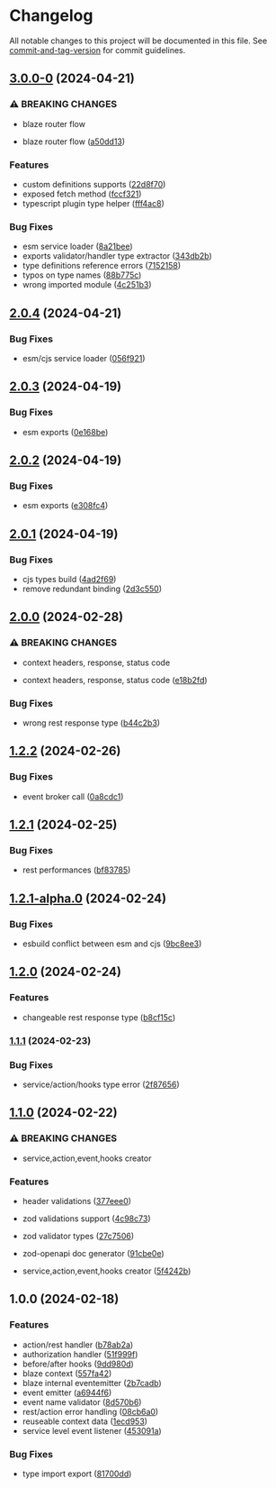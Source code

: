 # Changelog

All notable changes to this project will be documented in this file. See [commit-and-tag-version](https://github.com/absolute-version/commit-and-tag-version) for commit guidelines.

## [3.0.0-0](https://github.com/Busy-Hour-Studio/blaze/compare/v2.0.4...v3.0.0-0) (2024-04-21)

### ⚠ BREAKING CHANGES

- blaze router flow

- blaze router flow ([a50dd13](https://github.com/Busy-Hour-Studio/blaze/commit/a50dd13e296cc5e270b45c0e1784a95118652dbd))

### Features

- custom definitions supports ([22d8f70](https://github.com/Busy-Hour-Studio/blaze/commit/22d8f704ed70e2a04778a64ce5e68719f8c6b43c))
- exposed fetch method ([fccf321](https://github.com/Busy-Hour-Studio/blaze/commit/fccf3211bf9a8dce89f0db19031b13287f535445))
- typescript plugin type helper ([fff4ac8](https://github.com/Busy-Hour-Studio/blaze/commit/fff4ac866021970b0c5e0cec272df03d0a4770ef))

### Bug Fixes

- esm service loader ([8a21bee](https://github.com/Busy-Hour-Studio/blaze/commit/8a21bee5f7163a4eac7652f6babca13936da8764))
- exports validator/handler type extractor ([343db2b](https://github.com/Busy-Hour-Studio/blaze/commit/343db2b18417af55bfd34de271fd0b98de518c91))
- type definitions reference errors ([7152158](https://github.com/Busy-Hour-Studio/blaze/commit/71521580a26134337c9b271751e52aa013afd19b))
- typos on type names ([88b775c](https://github.com/Busy-Hour-Studio/blaze/commit/88b775c4d8b62fa02f4b48ab6df31c53f0162419))
- wrong imported module ([4c251b3](https://github.com/Busy-Hour-Studio/blaze/commit/4c251b3c142ce643a687a6de5d1a4f3588c41c3d))

## [2.0.4](https://github.com/Busy-Hour-Studio/blaze/compare/v2.0.3...v2.0.4) (2024-04-21)

### Bug Fixes

- esm/cjs service loader ([056f921](https://github.com/Busy-Hour-Studio/blaze/commit/056f921e6bd40cadba17ca9bd5ff2ac7fcc9a6a8))

## [2.0.3](https://github.com/Busy-Hour-Studio/blaze/compare/v2.0.2...v2.0.3) (2024-04-19)

### Bug Fixes

- esm exports ([0e168be](https://github.com/Busy-Hour-Studio/blaze/commit/0e168bef959d9299894db0e404abc1df38a061c1))

## [2.0.2](https://github.com/Busy-Hour-Studio/blaze/compare/v2.0.1...v2.0.2) (2024-04-19)

### Bug Fixes

- esm exports ([e308fc4](https://github.com/Busy-Hour-Studio/blaze/commit/e308fc48738c10eda4f39230700f50cc594aa085))

## [2.0.1](https://github.com/Busy-Hour-Studio/blaze/compare/v2.0.0...v2.0.1) (2024-04-19)

### Bug Fixes

- cjs types build ([4ad2f69](https://github.com/Busy-Hour-Studio/blaze/commit/4ad2f697dd13d3be0b485d36cf798720344b87b6))
- remove redundant binding ([2d3c550](https://github.com/Busy-Hour-Studio/blaze/commit/2d3c550ecd8577bb07cf94d3b462f0a0e4955e93))

## [2.0.0](https://github.com/Busy-Hour-Studio/blaze/compare/v1.2.2...v2.0.0) (2024-02-28)

### ⚠ BREAKING CHANGES

- context headers, response, status code

- context headers, response, status code ([e18b2fd](https://github.com/Busy-Hour-Studio/blaze/commit/e18b2fd9d97e1f44ad9cf894df39bda6847bd3fe))

### Bug Fixes

- wrong rest response type ([b44c2b3](https://github.com/Busy-Hour-Studio/blaze/commit/b44c2b3b34f73636f2d200c217ced7290155aa09))

## [1.2.2](https://github.com/Busy-Hour-Studio/blaze/compare/v1.2.1...v1.2.2) (2024-02-26)

### Bug Fixes

- event broker call ([0a8cdc1](https://github.com/Busy-Hour-Studio/blaze/commit/0a8cdc120427b8557fca6875df760b7a825a0f63))

## [1.2.1](https://github.com/Busy-Hour-Studio/blaze/compare/v1.2.1-alpha.0...v1.2.1) (2024-02-25)

### Bug Fixes

- rest performances ([bf83785](https://github.com/Busy-Hour-Studio/blaze/commit/bf83785a8e3a1fbae1861efd8d18c53c13a746ae))

## [1.2.1-alpha.0](https://github.com/Busy-Hour-Studio/blaze/compare/v1.2.0...v1.2.1-alpha.0) (2024-02-24)

### Bug Fixes

- esbuild conflict between esm and cjs ([9bc8ee3](https://github.com/Busy-Hour-Studio/blaze/commit/9bc8ee3a8f870dabe3b2125190f2063868db002b))

## [1.2.0](https://github.com/Busy-Hour-Studio/blaze/compare/v1.1.1...v1.2.0) (2024-02-24)

### Features

- changeable rest response type ([b8cf15c](https://github.com/Busy-Hour-Studio/blaze/commit/b8cf15c8d190762c947af55f1c2fae5ac35cbf9e))

### [1.1.1](https://github.com/Busy-Hour-Studio/blaze/compare/v1.1.0...v1.1.1) (2024-02-23)

### Bug Fixes

- service/action/hooks type error ([2f87656](https://github.com/Busy-Hour-Studio/blaze/commit/2f87656772d6f79b956c24b2d6c6d61d8ba9156d))

## [1.1.0](https://github.com/Busy-Hour-Studio/blaze/compare/v1.0.0...v1.1.0) (2024-02-22)

### ⚠ BREAKING CHANGES

- service,action,event,hooks creator

### Features

- header validations ([377eee0](https://github.com/Busy-Hour-Studio/blaze/commit/377eee07e9d195c9e14cbaba416da3298410d2a8))
- zod validations support ([4c98c73](https://github.com/Busy-Hour-Studio/blaze/commit/4c98c739b2a044e68efa35d3e5ef5d006fe51123))
- zod validator types ([27c7506](https://github.com/Busy-Hour-Studio/blaze/commit/27c75060e6073ccf29a76a0bae5a6fa4d4c1cdbc))
- zod-openapi doc generator ([91cbe0e](https://github.com/Busy-Hour-Studio/blaze/commit/91cbe0ef2b34f9fa74d6076c7496a717652ccf13))

- service,action,event,hooks creator ([5f4242b](https://github.com/Busy-Hour-Studio/blaze/commit/5f4242bf6bd541710ea93c96d4e8eaea600430f0))

## 1.0.0 (2024-02-18)

### Features

- action/rest handler ([b78ab2a](https://github.com/Busy-Hour-Studio/blaze/commit/b78ab2af9b7e482c2916abbbb3315c2a96f8efe8))
- authorization handler ([51f999f](https://github.com/Busy-Hour-Studio/blaze/commit/51f999f0f9b1ae78ced51b5331451ed8370adb39))
- before/after hooks ([9dd980d](https://github.com/Busy-Hour-Studio/blaze/commit/9dd980da105c51e20b79a4e237aff367417ffd0b))
- blaze context ([557fa42](https://github.com/Busy-Hour-Studio/blaze/commit/557fa42973c6c47719e4ac0310012c8a668d6cfc))
- blaze internal eventemitter ([2b7cadb](https://github.com/Busy-Hour-Studio/blaze/commit/2b7cadb1f23fa89f617814973a5d3000bb611425))
- event emitter ([a6944f6](https://github.com/Busy-Hour-Studio/blaze/commit/a6944f646acdf65a6f5b946115987b21088aa5a5))
- event name validator ([8d570b6](https://github.com/Busy-Hour-Studio/blaze/commit/8d570b667cbe57c080276ced3b9f3f37ea42d009))
- rest/action error handling ([08cb6a0](https://github.com/Busy-Hour-Studio/blaze/commit/08cb6a0e6ff36461686eb7b3a659f26e0bf1e08f))
- reuseable context data ([1ecd953](https://github.com/Busy-Hour-Studio/blaze/commit/1ecd9531c7bf025608ed9cc989f7adb7b809a775))
- service level event listener ([453091a](https://github.com/Busy-Hour-Studio/blaze/commit/453091a31ddda5610c6e7823a5aa3b704668f8e3))

### Bug Fixes

- type import export ([81700dd](https://github.com/Busy-Hour-Studio/blaze/commit/81700dd460ca2f83e1adb8d79bbbfd999c832046))
